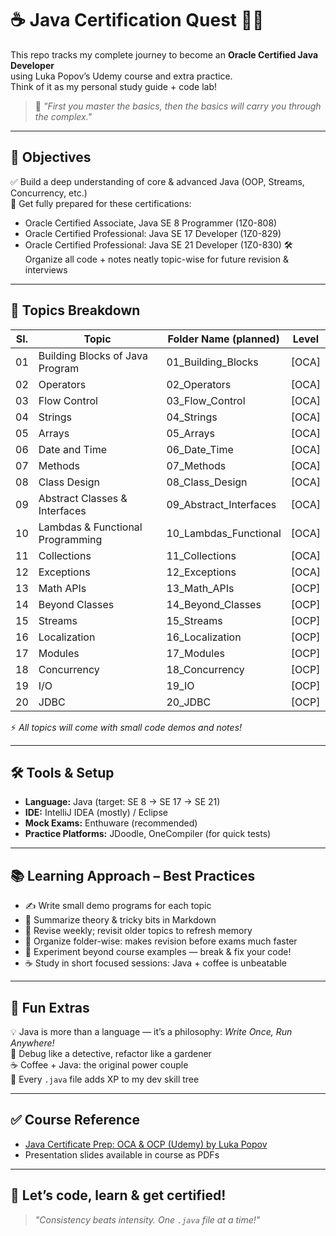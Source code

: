 # ☕ Java Certification Quest 🚀📜

This repo tracks my complete journey to become an **Oracle Certified Java Developer**  
using Luka Popov’s Udemy course and extra practice.  
Think of it as my personal study guide + code lab!

> 🌟 *"First you master the basics, then the basics will carry you through the complex."*

---

## 🎯 **Objectives**
✅ Build a deep understanding of core & advanced Java (OOP, Streams, Concurrency, etc.)  
📜 Get fully prepared for these certifications:
- Oracle Certified Associate, Java SE 8 Programmer (1Z0-808)
- Oracle Certified Professional: Java SE 17 Developer (1Z0-829)
- Oracle Certified Professional: Java SE 21 Developer (1Z0-830)
🛠️ Organize all code + notes neatly topic-wise for future revision & interviews

---

## 🧩 **Topics Breakdown**

| Sl. | Topic                                    | Folder Name (planned)        | Level |
|----|-------------------------------------------|-----------------------------|-------|
| 01 | Building Blocks of Java Program           | 01_Building_Blocks          | [OCA] |
| 02 | Operators                                 | 02_Operators                | [OCA] |
| 03 | Flow Control                              | 03_Flow_Control             | [OCA] |
| 04 | Strings                                   | 04_Strings                  | [OCA] |
| 05 | Arrays                                    | 05_Arrays                   | [OCA] |
| 06 | Date and Time                             | 06_Date_Time                | [OCA] |
| 07 | Methods                                   | 07_Methods                  | [OCA] |
| 08 | Class Design                              | 08_Class_Design             | [OCA] |
| 09 | Abstract Classes & Interfaces             | 09_Abstract_Interfaces      | [OCA] |
| 10 | Lambdas & Functional Programming          | 10_Lambdas_Functional       | [OCA] |
| 11 | Collections                               | 11_Collections              | [OCA] |
| 12 | Exceptions                                | 12_Exceptions               | [OCA] |
| 13 | Math APIs                                 | 13_Math_APIs                | [OCP] |
| 14 | Beyond Classes                            | 14_Beyond_Classes           | [OCP] |
| 15 | Streams                                   | 15_Streams                  | [OCP] |
| 16 | Localization                              | 16_Localization             | [OCP] |
| 17 | Modules                                   | 17_Modules                  | [OCP] |
| 18 | Concurrency                               | 18_Concurrency              | [OCP] |
| 19 | I/O                                       | 19_IO                       | [OCP] |
| 20 | JDBC                                      | 20_JDBC                     | [OCP] |

⚡ *All topics will come with small code demos and notes!*

---

## 🛠️ **Tools & Setup**
- **Language:** Java (target: SE 8 → SE 17 → SE 21)
- **IDE:** IntelliJ IDEA (mostly) / Eclipse
- **Mock Exams:** Enthuware (recommended)
- **Practice Platforms:** JDoodle, OneCompiler (for quick tests)

---

## 📚 **Learning Approach – Best Practices**
- ✍️ Write small demo programs for each topic
- 📝 Summarize theory & tricky bits in Markdown
- 🔁 Revise weekly; revisit older topics to refresh memory
- 📂 Organize folder-wise: makes revision before exams much faster
- 🧪 Experiment beyond course examples — break & fix your code!
- ☕ Study in short focused sessions: Java + coffee is unbeatable

---

## 🎉 **Fun Extras**
💡 Java is more than a language — it’s a philosophy: *Write Once, Run Anywhere!*  
🐛 Debug like a detective, refactor like a gardener  
☕ Coffee + Java: the original power couple  
📜 Every `.java` file adds XP to my dev skill tree

---

## ✅ **Course Reference**
* [Java Certificate Prep: OCA & OCP (Udemy) by Luka Popov](https://www.udemy.com/course/java-certification-ocp-oca/)
* Presentation slides available in course as PDFs

---

## 🚀 **Let’s code, learn & get certified!**
> *"Consistency beats intensity. One `.java` file at a time!"*
